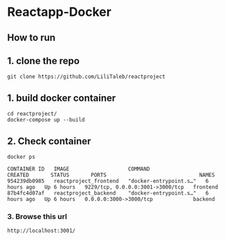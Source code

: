 # Reactapp-Docker

## How to run

## 1. clone the repo

```
git clone https://github.com/LiliTaleb/reactproject
```

## 1. build docker container

```
cd reactproject/
docker-compose up --build
```

## 2. Check container

```
docker ps
```

```
CONTAINER ID   IMAGE                   COMMAND                  CREATED       STATUS       PORTS                              NAMES
954239db0985   reactproject_frontend   "docker-entrypoint.s…"   6 hours ago   Up 6 hours   9229/tcp, 0.0.0.0:3001->3000/tcp   frontend
87b4fc4d07af   reactproject_backend    "docker-entrypoint.s…"   6 hours ago   Up 6 hours   0.0.0.0:3000->3000/tcp             backend
```

### 3. Browse this url

```
http://localhost:3001/
```
